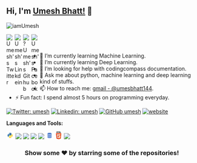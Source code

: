## Hi, I'm [Umesh Bhatt!](https://codingcompass.com) 👋

<p align="left"> <img src="https://komarev.com/ghpvc/?username=iamUmesh&label=Views&color=blue&style=plastic" alt="iamUmesh" /> </p>

<a href="https://twitter.com/UmeshBh00953237">
  <img align="left" alt="Umesh's Twitter" width="22px" src="https://cdn.jsdelivr.net/npm/simple-icons@v3/icons/twitter.svg" />
</a>
<a href="https://www.linkedin.com/in/umesh-bhatt-4449001aa/">
  <img align="left" alt="Umesh's Linkdein" width="22px" src="https://cdn.jsdelivr.net/npm/simple-icons@v3/icons/linkedin.svg" />
</a>
<a href="https://github.com/Umeshbhatt144">
  <img align="left" alt="?Umesh's Github" width="22px" src="https://cdn.jsdelivr.net/npm/simple-icons@v3/icons/github.svg" />
</a>
<a href="https://www.facebook.com/vijaydinanath.chauhan.750331">
  <img align="left" alt="Umesh's Facebook" width="22px" src="https://cdn.jsdelivr.net/npm/simple-icons@v3/icons/facebook.svg" />
</a>

<br/>
<br/>



- 🔭 I’m currently learning Machine Learning.
- 🌱 I’m currently learning Deep Learning.
- 🤔 I’m looking for help with codingcompass documentation.
- 💬 Ask me about python, machine learning and deep learning kind of stuffs.
- 📫 How to reach me: [gmail - @umesbhatt144](https://www.umeshbhatt144@gmail.com).
- ⚡ Fun fact: I spend almost 5 hours on programming everyday.

[![Twitter: umesh](https://img.shields.io/twitter/follow/umesh?style=social)](https://twitter.com/UmeshBh00953237)
[![Linkedin: umesh](https://img.shields.io/badge/-umesh-blue?style=flat-square&logo=Linkedin&logoColor=white&link=https://www.linkedin.com/in/umesh-bhatt-4449001aa/)](https://www.linkedin.com/in/umesh-bhatt-4449001aa/)
[![GitHub umesh](https://img.shields.io/github/followers/umesh?label=follow&style=social)](https://github.com/Umeshbhatt144)
[![website](https://img.shields.io/badge/PortfolioWebsite-codingcompass-2648ff?style=flat-square&logo=google-chrome)](https://cosingcompass.com)


**Languages and Tools:**  

<code><img height="20" src="https://raw.githubusercontent.com/github/explore/80688e429a7d4ef2fca1e82350fe8e3517d3494d/topics/python/python.png"></code>
<code><img height="20" src="https://raw.githubusercontent.com/github/explore/80688e429a7d4ef2fca1e82350fe8e3517d3494d/topics/machinelearning/machinelearning.png"></code>
<code><img height="20" src="https://raw.githubusercontent.com/github/explore/80688e429a7d4ef2fca1e82350fe8e3517d3494d/topics/deeplearning/deeplearning.png"></code>
<code><img height="20" src="https://raw.githubusercontent.com/github/explore/80688e429a7d4ef2fca1e82350fe8e3517d3494d/topics/tableau/tableau.png"></code>
<code><img height="20" src="https://raw.githubusercontent.com/github/explore/80688e429a7d4ef2fca1e82350fe8e3517d3494d/topics/excel/excel.png"></code>
<code><img height="20" src="https://raw.githubusercontent.com/github/explore/80688e429a7d4ef2fca1e82350fe8e3517d3494d/topics/sql/sql.png"></code>
<code><img height="20" src="https://raw.githubusercontent.com/github/explore/80688e429a7d4ef2fca1e82350fe8e3517d3494d/topics/html/html.png"></code>
<code><img height="20" src="https://raw.githubusercontent.com/github/explore/80688e429a7d4ef2fca1e82350fe8e3517d3494d/topics/css/javascript.css"></code>   


<div align="center">

### Show some ❤️ by starring some of the repositories!

</div>

